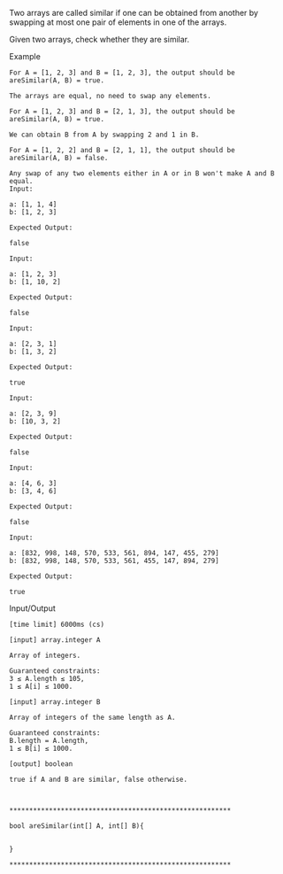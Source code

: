 Two arrays are called similar if one can be obtained from another by swapping at most one pair of elements in one of the arrays.

Given two arrays, check whether they are similar.

Example

    For A = [1, 2, 3] and B = [1, 2, 3], the output should be
    areSimilar(A, B) = true.

    The arrays are equal, no need to swap any elements.

    For A = [1, 2, 3] and B = [2, 1, 3], the output should be
    areSimilar(A, B) = true.

    We can obtain B from A by swapping 2 and 1 in B.

    For A = [1, 2, 2] and B = [2, 1, 1], the output should be
    areSimilar(A, B) = false.

    Any swap of any two elements either in A or in B won't make A and B equal.
    Input:

    a: [1, 1, 4]
    b: [1, 2, 3]

    Expected Output:

    false

    Input:

    a: [1, 2, 3]
    b: [1, 10, 2]

    Expected Output:

    false

    Input:

    a: [2, 3, 1]
    b: [1, 3, 2]

    Expected Output:

    true

    Input:

    a: [2, 3, 9]
    b: [10, 3, 2]

    Expected Output:

    false

    Input:

    a: [4, 6, 3]
    b: [3, 4, 6]

    Expected Output:

    false

    Input:

    a: [832, 998, 148, 570, 533, 561, 894, 147, 455, 279]
    b: [832, 998, 148, 570, 533, 561, 455, 147, 894, 279]

    Expected Output:

    true

Input/Output

    [time limit] 6000ms (cs)

    [input] array.integer A

    Array of integers.

    Guaranteed constraints:
    3 ≤ A.length ≤ 105,
    1 ≤ A[i] ≤ 1000.

    [input] array.integer B

    Array of integers of the same length as A.

    Guaranteed constraints:
    B.length = A.length,
    1 ≤ B[i] ≤ 1000.

    [output] boolean

    true if A and B are similar, false otherwise.



    ********************************************************

    bool areSimilar(int[] A, int[] B){


    }
    
    ********************************************************
